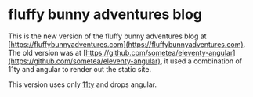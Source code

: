 # fluffy bunny adventures blog

This is the new version of the fluffy bunny adventures blog at [https://fluffybunnyadventures.com](https://fluffybunnyadventures.com).
The old version was at [https://github.com/sometea/eleventy-angular](https://github.com/sometea/eleventy-angular), it used a
combination of 11ty and angular to render out the static site.

This version uses only [11ty](https://11ty.dev) and drops angular.